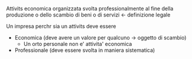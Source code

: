 Attivits economica organizzata svolta professionalmente al fine della produzione o dello scambio di beni o di servizi <- definizione legale

Un impresa perchr sia un attivits deve essere
- Economica (deve avere un valore per qualcuno -> oggetto di scambio)
   - Un orto personale non e' attivita' economica
- Professionale (deve essere svolta in maniera sistematica)
